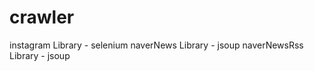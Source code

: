 # crawler
instagram
  Library - selenium
naverNews
  Library - jsoup
naverNewsRss
  Library - jsoup
